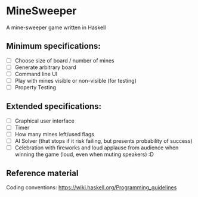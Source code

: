 # MineSweeper
A mine-sweeper game written in Haskell

## Minimum specifications:
 - [ ] Choose size of board / number of mines
 - [ ] Generate arbitrary board
 - [ ] Command line UI
 - [ ] Play with mines visible or non-visible (for testing)
 - [ ] Property Testing

## Extended specifications: 
 - [ ] Graphical user interface
 - [ ] Timer
 - [ ] How many mines left/used flags
 - [ ] AI Solver (that stops if it risk failing, but presents probability of success)
 - [ ] Celebration with fireworks and loud applause from audience when winning the game (loud, even when muting speakers) :D

## Reference material
Coding conventions: https://wiki.haskell.org/Programming_guidelines
